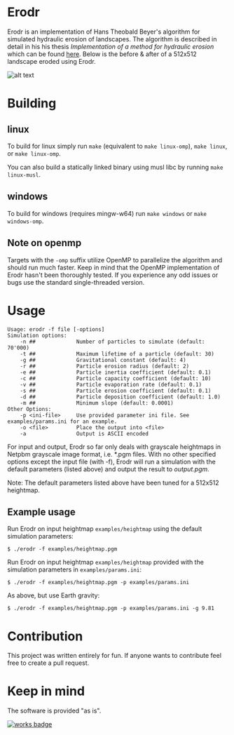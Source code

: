 # Erodr
Erodr is an implementation of Hans Theobald Beyer's algorithm for simulated hydraulic erosion of landscapes. The algorithm is described in detail in his his thesis *Implementation of a method for hydraulic erosion* which can be found [here](https://ardordeosis.github.io/implementation-of-a-method-for-hydraulic-erosion/thesis-beyer.pdf). Below is the before & after of a 512x512 landscape eroded using Erodr.

![alt text](https://i.gyazo.com/c1b0deb140a5d156bddc0780979f32cd.png)

# Building

## linux
To build for linux simply run `make` (equivalent to `make linux-omp`), `make linux`, or `make linux-omp`.

You can also build a statically linked binary using musl libc by running `make linux-musl`.

## windows
To build for windows (requires mingw-w64) run `make windows` or `make windows-omp`. 

## Note on openmp
Targets with the `-omp` suffix utilize OpenMP to parallelize the algorithm and should run much faster. Keep in mind that the OpenMP implementation of Erodr hasn't been thoroughly tested. If you experience any odd issues or bugs use the standard single-threaded version.

# Usage
```
Usage: erodr -f file [-options]
Simulation options:
    -n ##             Number of particles to simulate (default: 70'000)
    -t ##             Maximum lifetime of a particle (default: 30)
    -g ##             Gravitational constant (default: 4)
    -r ##             Particle erosion radius (default: 2)
    -e ##             Particle inertia coefficient (default: 0.1)
    -c ##             Particle capacity coefficient (default: 10)
    -v ##             Particle evaporation rate (default: 0.1)
    -s ##             Particle erosion coefficient (default: 0.1)
    -d ##             Particle deposition coefficient (default: 1.0)
    -m ##             Minimum slope (default: 0.0001)
Other Options:
    -p <ini-file>     Use provided parameter ini file. See examples/params.ini for an example.
    -o <file>         Place the output into <file>
    -a                Output is ASCII encoded
```

For input and output, Erodr so far only deals with grayscale heightmaps in Netpbm grayscale image format, i.e. \*.pgm files. With no other specified options except the input file (with -f), Erodr will run a simulation with the default parameters (listed above) and output the result to *output.pgm*.

Note: The default parameters listed above have been tuned for a 512x512 heightmap.

## Example usage
Run Erodr on input heightmap `examples/heightmap` using the default simulation parameters:
```
$ ./erodr -f examples/heightmap.pgm
```

Run Erodr on input heightmap `examples/heightmap` provided with the simulation parameters in `examples/params.ini`:
```
$ ./erodr -f examples/heightmap.pgm -p examples/params.ini
```

As above, but use Earth gravity:
```
$ ./erodr -f examples/heightmap.pgm -p examples/params.ini -g 9.81
```

# Contribution
This project was written entirely for fun. If anyone wants to contribute feel free to create a pull request.

# Keep in mind
The software is provided "as is".

[![works badge](https://cdn.jsdelivr.net/gh/nikku/works-on-my-machine@v0.2.0/badge.svg)](https://github.com/nikku/works-on-my-machine)
